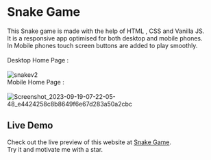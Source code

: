 # Snake Game
This Snake game is made with the help of HTML , CSS and Vanilla JS.
<br>
It is a responsive app optimised for both desktop and mobile phones.
<br>
In Mobile phones touch screen buttons are added to play smoothly.
<br> <br>
Desktop Home Page : 
<br> <br>
![snakev2](https://github.com/mobasshirCode/analog-clock/assets/145370122/7c6216ee-9067-43dd-91c6-f099cf29c7f3)
<br>
Mobile Home Page : 
<br> <br>
![Screenshot_2023-09-19-07-22-05-48_e4424258c8b8649f6e67d283a50a2cbc](https://github.com/mobasshirCode/analog-clock/assets/145370122/f6e6f271-2c31-4061-a62a-3a47aa6c0440)
<br>
## Live Demo
Check out the live preview of this website at [Snake Game](https://mr-snake.netlify.app/).
<br>
Try it and motivate me with a star.